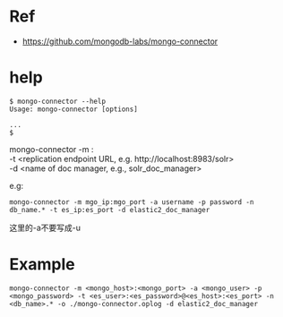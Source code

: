 # Ref

- https://github.com/mongodb-labs/mongo-connector

# help

    $ mongo-connector --help
    Usage: mongo-connector [options]

    ...
    $ 


mongo-connector -m <mongodb server hostname>:<replica set port> \
                -t <replication endpoint URL, e.g. http://localhost:8983/solr> \
                -d <name of doc manager, e.g., solr_doc_manager>

e.g:

    mongo-connector -m mgo_ip:mgo_port -a username -p password -n db_name.* -t es_ip:es_port -d elastic2_doc_manager

这里的-a不要写成-u

# Example

    mongo-connector -m <mongo_host>:<mongo_port> -a <mongo_user> -p <mongo_password> -t <es_user>:<es_password>@<es_host>:<es_port> -n <db_name>.* -o ./mongo-connector.oplog -d elastic2_doc_manager
